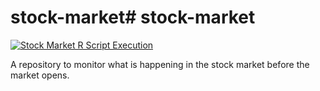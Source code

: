 # stock-market# stock-market


[![Stock Market R Script Execution](https://github.com/gbganalyst/stock-market/actions/workflows/main.yml/badge.svg)](https://github.com/gbganalyst/stock-market/actions/workflows/main.yml)

A repository to monitor what is happening in the stock market before the market opens.


